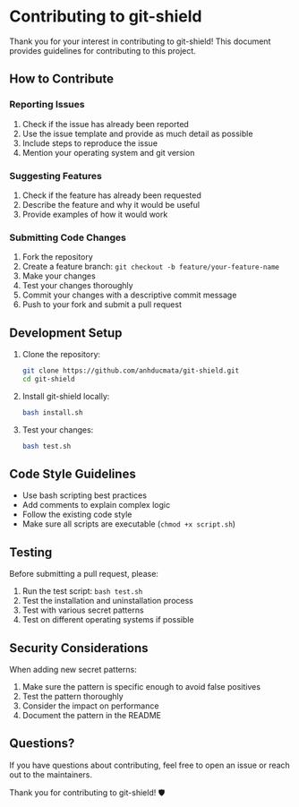 # Contributing to git-shield

Thank you for your interest in contributing to git-shield! This document provides guidelines for contributing to this project.

## How to Contribute

### Reporting Issues

1. Check if the issue has already been reported
2. Use the issue template and provide as much detail as possible
3. Include steps to reproduce the issue
4. Mention your operating system and git version

### Suggesting Features

1. Check if the feature has already been requested
2. Describe the feature and why it would be useful
3. Provide examples of how it would work

### Submitting Code Changes

1. Fork the repository
2. Create a feature branch: `git checkout -b feature/your-feature-name`
3. Make your changes
4. Test your changes thoroughly
5. Commit your changes with a descriptive commit message
6. Push to your fork and submit a pull request

## Development Setup

1. Clone the repository:
   ```bash
   git clone https://github.com/anhducmata/git-shield.git
   cd git-shield
   ```

2. Install git-shield locally:
   ```bash
   bash install.sh
   ```

3. Test your changes:
   ```bash
   bash test.sh
   ```

## Code Style Guidelines

- Use bash scripting best practices
- Add comments to explain complex logic
- Follow the existing code style
- Make sure all scripts are executable (`chmod +x script.sh`)

## Testing

Before submitting a pull request, please:

1. Run the test script: `bash test.sh`
2. Test the installation and uninstallation process
3. Test with various secret patterns
4. Test on different operating systems if possible

## Security Considerations

When adding new secret patterns:

1. Make sure the pattern is specific enough to avoid false positives
2. Test the pattern thoroughly
3. Consider the impact on performance
4. Document the pattern in the README

## Questions?

If you have questions about contributing, feel free to open an issue or reach out to the maintainers.

Thank you for contributing to git-shield! 🛡️ 